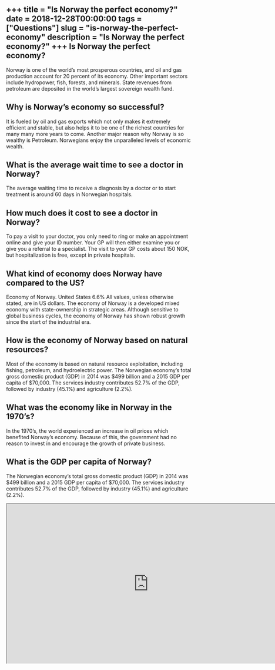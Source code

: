 +++
title = "Is Norway the perfect economy?"
date = 2018-12-28T00:00:00
tags = ["Questions"]
slug = "is-norway-the-perfect-economy"
description = "Is Norway the perfect economy?"
+++
Is Norway the perfect economy?
------------------------------

Norway is one of the world’s most prosperous countries, and oil and gas production account for 20 percent of its economy. Other important sectors include hydropower, fish, forests, and minerals. State revenues from petroleum are deposited in the world’s largest sovereign wealth fund.

Why is Norway’s economy so successful?
--------------------------------------

It is fueled by oil and gas exports which not only makes it extremely efficient and stable, but also helps it to be one of the richest countries for many many more years to come. Another major reason why Norway is so wealthy is Petroleum. Norwegians enjoy the unparalleled levels of economic wealth.

What is the average wait time to see a doctor in Norway?
--------------------------------------------------------

The average waiting time to receive a diagnosis by a doctor or to start treatment is around 60 days in Norwegian hospitals.

How much does it cost to see a doctor in Norway?
------------------------------------------------

To pay a visit to your doctor, you only need to ring or make an appointment online and give your ID number. Your GP will then either examine you or give you a referral to a specialist. The visit to your GP costs about 150 NOK, but hospitalization is free, except in private hospitals.

What kind of economy does Norway have compared to the US?
---------------------------------------------------------

Economy of Norway. United States 6.6% All values, unless otherwise stated, are in US dollars. The economy of Norway is a developed mixed economy with state-ownership in strategic areas. Although sensitive to global business cycles, the economy of Norway has shown robust growth since the start of the industrial era.

How is the economy of Norway based on natural resources?
--------------------------------------------------------

Most of the economy is based on natural resource exploitation, including fishing, petroleum, and hydroelectric power. The Norwegian economy’s total gross domestic product (GDP) in 2014 was $499 billion and a 2015 GDP per capita of $70,000. The services industry contributes 52.7% of the GDP, followed by industry (45.1%) and agriculture (2.2%).

What was the economy like in Norway in the 1970’s?
--------------------------------------------------

In the 1970’s, the world experienced an increase in oil prices which benefited Norway’s economy. Because of this, the government had no reason to invest in and encourage the growth of private business.

What is the GDP per capita of Norway?
-------------------------------------

The Norwegian economy’s total gross domestic product (GDP) in 2014 was $499 billion and a 2015 GDP per capita of $70,000. The services industry contributes 52.7% of the GDP, followed by industry (45.1%) and agriculture (2.2%).

<iframe allow="accelerometer; autoplay; clipboard-write; encrypted-media; gyroscope; picture-in-picture" allowfullscreen="" class="__youtube_prefs__  epyt-is-override  no-lazyload" data-no-lazy="1" data-origheight="433" data-origwidth="770" data-skipgform_ajax_framebjll="" height="433" id="_ytid_18433" loading="lazy" src="https://www.youtube.com/embed/OqE3U_JvLyA?enablejsapi=1&autoplay=0&cc_load_policy=0&cc_lang_pref=&iv_load_policy=1&loop=0&modestbranding=0&rel=1&fs=1&playsinline=0&autohide=2&theme=dark&color=red&controls=1&" title="YouTube player" width="770"></iframe>